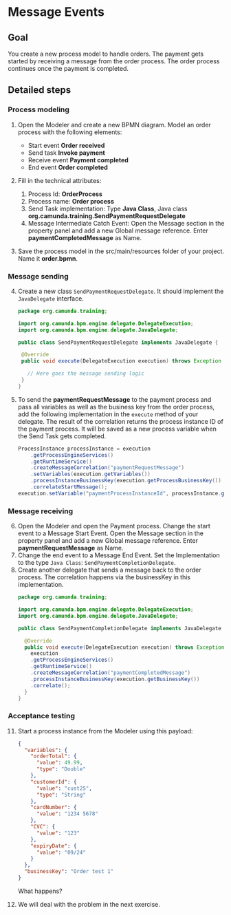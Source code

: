 # Message Events

## Goal

You create a new process model to handle orders. The payment gets started by receiving a message from the order process. The order process continues once the payment is completed.

## Detailed steps

### Process modeling

1. Open the Modeler and create a new BPMN diagram. Model an order process with the following elements:
    * Start event **Order received**
    * Send task **Invoke payment**
    * Receive event **Payment completed**
    * End event **Order completed**

2. Fill in the technical attributes:
    1. Process Id: **OrderProcess**
    2. Process name: **Order process**
    4. Send Task implementation: Type **Java Class**, Java class **org.camunda.training.SendPaymentRequestDelegate**
    5. Message Intermediate Catch Event: Open the Message section in the property panel and add a new Global message reference. Enter **paymentCompletedMessage** as Name.
3. Save the process model in the src/main/resources folder of your project. Name it **order.bpmn**.

### Message sending

4. Create a new class `SendPaymentRequestDelegate`. It should implement the `JavaDelegate` interface.
    ```java
   package org.camunda.training;

   import org.camunda.bpm.engine.delegate.DelegateExecution;
   import org.camunda.bpm.engine.delegate.JavaDelegate;
   
   public class SendPaymentRequestDelegate implements JavaDelegate {  
   
     @Override
     public void execute(DelegateExecution execution) throws Exception {

       // Here goes the message sending logic     
     }
   }
    ```

5. To send the **paymentRequestMessage** to the payment process and pass all variables as well as the business key from the order process, add the following implementation in the `execute` method of your delegate. The result of the correlation returns the process instance ID of the payment process. It will be saved as a new process variable when the Send Task gets completed.
    ```java
    ProcessInstance processInstance = execution
        .getProcessEngineServices()
        .getRuntimeService()
        .createMessageCorrelation("paymentRequestMessage")
        .setVariables(execution.getVariables())
        .processInstanceBusinessKey(execution.getProcessBusinessKey())
        .correlateStartMessage();
    execution.setVariable("paymentProcessInstanceId", processInstance.getId());
    ```

### Message receiving

6. Open the Modeler and open the Payment process. Change the start event to a Message Start Event. Open the Message section in the property panel and add a new Global message reference. Enter **paymentRequestMessage** as Name.
7. Change the end event to a Message End Event. Set the Implementation to the type `Java Class`: `SendPaymentCompletionDelegate`.
8. Create another delegate that sends a message back to the order process. The correlation happens via the businessKey in this implementation.
   ```java
   package org.camunda.training;

   import org.camunda.bpm.engine.delegate.DelegateExecution;
   import org.camunda.bpm.engine.delegate.JavaDelegate;

   public class SendPaymentCompletionDelegate implements JavaDelegate {
   
     @Override
     public void execute(DelegateExecution execution) throws Exception {
       execution
       .getProcessEngineServices()
       .getRuntimeService()
       .createMessageCorrelation("paymentCompletedMessage")
       .processInstanceBusinessKey(execution.getBusinessKey())
       .correlate();
     }
   }
   ```

### Acceptance testing

11. Start a process instance from the Modeler using this payload:
    ```json
    {
      "variables": {
        "orderTotal": {
          "value": 49.99,
          "type": "Double"
        },
        "customerId": {
          "value": "cust25",
          "type": "String"
        },
        "cardNumber": {
          "value": "1234 5678"
        },
        "CVC": {
          "value": "123"
        }, 
        "expiryDate": {
          "value": "09/24"
        }
      },
      "businessKey": "Order test 1"
    }    
    ```

    What happens?
12. We will deal with the problem in the next exercise.